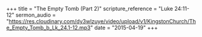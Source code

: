 +++
title = "The Empty Tomb (Part 2)"
scripture_reference = "Luke 24:11-12"
sermon_audio = "https://res.cloudinary.com/dy3wlzuye/video/upload/v1/KingstonChurch/The_Empty_Tomb_b_Lk_24.1-12.mp3"
date = "2015-04-19"
+++
